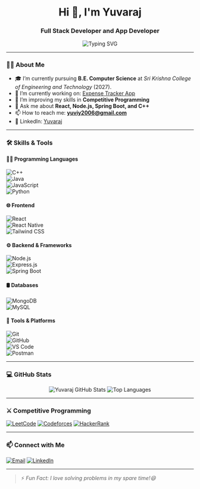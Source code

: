 <h1 align="center">Hi 👋, I'm Yuvaraj</h1>
<h3 align="center">Full Stack Developer and App Developer</h3>

<p align="center">
  <img src="https://readme-typing-svg.demolab.com?font=Fira+Code&size=24&pause=1000&color=00F700&center=true&vCenter=true&width=435&lines=Full+Stack+Web+Developer;App+Developer;Competitive+Programmer" alt="Typing SVG" />
</p>

---

### 🧑‍🎓 About Me

- 🎓 I’m currently pursuing **B.E. Computer Science** at *Sri Krishna College of Engineering and Technology* (2027).
- 🔭 I’m currently working on: [Expense Tracker App](https://github.com/Yuvi-97/Expense-Tracker-App)
- 🌱 I’m improving my skills in **Competitive Programming**
- 💬 Ask me about **React, Node.js, Spring Boot, and C++**
- 📫 How to reach me: **yuviy2006@gmail.com**
- 💼 LinkedIn: [Yuvaraj](http://www.linkedin.com/in/yuvaraj-yuvi97)

---

### 🛠️ Skills & Tools

#### 👨‍💻 Programming Languages  
![C++](https://img.shields.io/badge/C++-00599C?style=flat&logo=c%2B%2B&logoColor=white)  
![Java](https://img.shields.io/badge/Java-ED8B00?style=flat&logo=java&logoColor=white)  
![JavaScript](https://img.shields.io/badge/JavaScript-F7DF1E?style=flat&logo=javascript&logoColor=black)  
![Python](https://img.shields.io/badge/Python-3776AB?style=flat&logo=python&logoColor=white)  

#### 🌐 Frontend  
![React](https://img.shields.io/badge/React-20232A?style=flat&logo=react&logoColor=61DAFB)  
![React Native](https://img.shields.io/badge/React_Native-20232A?style=flat&logo=react&logoColor=61DAFB)  
![Tailwind CSS](https://img.shields.io/badge/Tailwind_CSS-38B2AC?style=flat&logo=tailwind-css&logoColor=white)  

#### ⚙️ Backend & Frameworks  
![Node.js](https://img.shields.io/badge/Node.js-339933?style=flat&logo=nodedotjs&logoColor=white)  
![Express.js](https://img.shields.io/badge/Express.js-000000?style=flat&logo=express&logoColor=white)  
![Spring Boot](https://img.shields.io/badge/Spring_Boot-6DB33F?style=flat&logo=spring-boot&logoColor=white)  

#### 🛢️ Databases  
![MongoDB](https://img.shields.io/badge/MongoDB-4EA94B?style=flat&logo=mongodb&logoColor=white)  
![MySQL](https://img.shields.io/badge/MySQL-4479A1?style=flat&logo=mysql&logoColor=white)  

#### 🔧 Tools & Platforms  
![Git](https://img.shields.io/badge/Git-F05032?style=flat&logo=git&logoColor=white)  
![GitHub](https://img.shields.io/badge/GitHub-181717?style=flat&logo=github&logoColor=white)  
![VS Code](https://img.shields.io/badge/VS_Code-007ACC?style=flat&logo=visual-studio-code&logoColor=white)  
![Postman](https://img.shields.io/badge/Postman-FF6C37?style=flat&logo=postman&logoColor=white)  

---

### 💻 GitHub Stats

<p align="center">
  <img src="https://github-readme-stats.vercel.app/api?username=Yuvi-97&show_icons=true&theme=radical" alt="Yuvaraj GitHub Stats" />
  <img src="https://github-readme-stats.vercel.app/api/top-langs/?username=Yuvi-97&layout=compact&theme=radical" alt="Top Languages" />
</p>

---

### ⚔️ Competitive Programming

<p align="left">
  <a href="https://leetcode.com/"><img src="https://img.shields.io/badge/LeetCode-FFA116?style=flat&logo=leetcode&logoColor=white" alt="LeetCode" /></a>
  <a href="https://codeforces.com/"><img src="https://img.shields.io/badge/Codeforces-1F8ACB?style=flat&logo=codeforces&logoColor=white" alt="Codeforces" /></a>
  <a href="https://www.hackerrank.com/"><img src="https://img.shields.io/badge/HackerRank-2EC866?style=flat&logo=HackerRank&logoColor=white" alt="HackerRank" /></a>
</p>

---

### 📫 Connect with Me

<p align="left">
  <a href="mailto:yuviy2006@gmail.com"><img src="https://img.shields.io/badge/Gmail-D14836?style=flat&logo=gmail&logoColor=white" alt="Email" /></a>
  <a href="http://www.linkedin.com/in/yuvaraj-yuvi97"><img src="https://img.shields.io/badge/LinkedIn-0A66C2?style=flat&logo=linkedin&logoColor=white" alt="LinkedIn" /></a>
</p>

---

> ⚡ *Fun Fact: I love solving problems in my spare time!😄*

